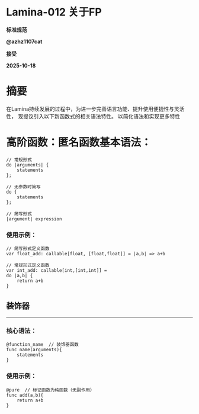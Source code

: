 # Lamina-012 关于FP
**标准规范**

**@azhz1107cat**

**接受**

**2025-10-18**

# 摘要

在Lamina持续发展的过程中，为进一步完善语言功能、提升使用便捷性与灵活性，
现提议引入以下新函数式的相关语法特性。
以简化语法和实现更多特性


# 高阶函数：匿名函数基本语法：
```
// 常规形式
do |arguments| {
    statements
};

// 无参数时简写
do {
    statements
};

// 简写形式
|argument| expression
```
### 使用示例：
```
// 简写形式定义函数
var float_add: callable[float, [float,float]] = |a,b| => a+b

// 常规形式定义函数
var int_add: callable[int,[int,int]] =
do |a,b| {
    return a+b
}
```

## 装饰器

---
### 核心语法：
```
@function_name  // 装饰器函数
func name(arguments){
    statements
}
```
### 使用示例：
```
@pure  // 标记函数为纯函数（无副作用）
func add(a,b){
    return a+b
}
```